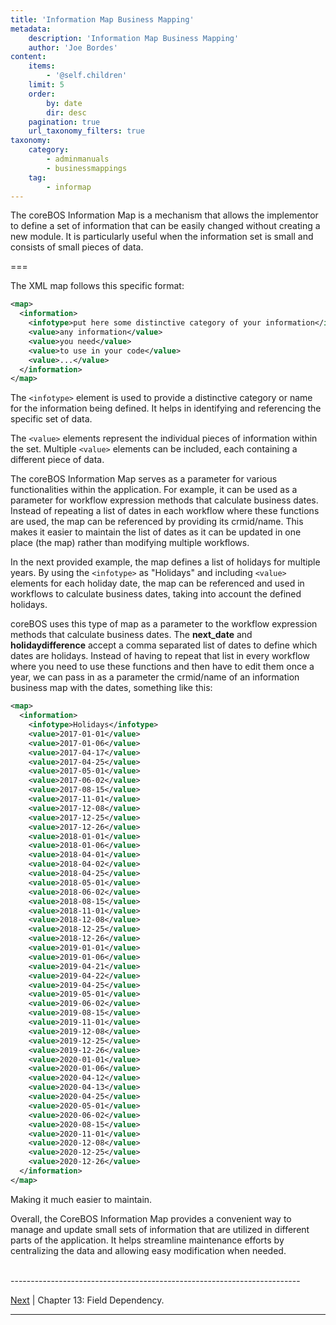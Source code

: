```yaml
---
title: 'Information Map Business Mapping'
metadata:
    description: 'Information Map Business Mapping'
    author: 'Joe Bordes'
content:
    items:
        - '@self.children'
    limit: 5
    order:
        by: date
        dir: desc
    pagination: true
    url_taxonomy_filters: true
taxonomy:
    category:
        - adminmanuals
        - businessmappings
    tag:
        - informap
---
```


The coreBOS Information Map is a mechanism that allows the implementor to define a set of information that can be easily changed without creating a new module. It is particularly useful when the information set is small and consists of small pieces of data.

===

The XML map follows this specific format:

```xml
<map>
  <information>
    <infotype>put here some distinctive category of your information</infotype>
    <value>any information</value>
    <value>you need</value>
    <value>to use in your code</value>
    <value>...</value>
  </information>
</map>
```

The `<infotype>` element is used to provide a distinctive category or name for the information being defined. It helps in identifying and referencing the specific set of data.

The `<value>` elements represent the individual pieces of information within the set. Multiple `<value>` elements can be included, each containing a different piece of data.

The coreBOS Information Map serves as a parameter for various functionalities within the application. For example, it can be used as a parameter for workflow expression methods that calculate business dates. Instead of repeating a list of dates in each workflow where these functions are used, the map can be referenced by providing its crmid/name. This makes it easier to maintain the list of dates as it can be updated in one place (the map) rather than modifying multiple workflows.

In the next provided example, the map defines a list of holidays for multiple years. By using the `<infotype>` as "Holidays" and including `<value>` elements for each holiday date, the map can be referenced and used in workflows to calculate business dates, taking into account the defined holidays.

coreBOS uses this type of map as a parameter to the workflow expression methods that calculate business dates. The **next\_date** and **holidaydifference** accept a comma separated list of dates to define which dates are holidays. Instead of having to repeat that list in every workflow where you need to use these functions and then have to edit them once a year, we can pass in as a parameter the crmid/name of an information business map with the dates, something like this:

```xml
<map>
  <information>
    <infotype>Holidays</infotype>
    <value>2017-01-01</value>
    <value>2017-01-06</value>
    <value>2017-04-17</value>
    <value>2017-04-25</value>
    <value>2017-05-01</value>
    <value>2017-06-02</value>
    <value>2017-08-15</value>
    <value>2017-11-01</value>
    <value>2017-12-08</value>
    <value>2017-12-25</value>
    <value>2017-12-26</value>
    <value>2018-01-01</value>
    <value>2018-01-06</value>
    <value>2018-04-01</value>
    <value>2018-04-02</value>
    <value>2018-04-25</value>
    <value>2018-05-01</value>
    <value>2018-06-02</value>
    <value>2018-08-15</value>
    <value>2018-11-01</value>
    <value>2018-12-08</value>
    <value>2018-12-25</value>
    <value>2018-12-26</value>
    <value>2019-01-01</value>
    <value>2019-01-06</value>
    <value>2019-04-21</value>
    <value>2019-04-22</value>
    <value>2019-04-25</value>
    <value>2019-05-01</value>
    <value>2019-06-02</value>
    <value>2019-08-15</value>
    <value>2019-11-01</value>
    <value>2019-12-08</value>
    <value>2019-12-25</value>
    <value>2019-12-26</value>
    <value>2020-01-01</value>
    <value>2020-01-06</value>
    <value>2020-04-12</value>
    <value>2020-04-13</value>
    <value>2020-04-25</value>
    <value>2020-05-01</value>
    <value>2020-06-02</value>
    <value>2020-08-15</value>
    <value>2020-11-01</value>
    <value>2020-12-08</value>
    <value>2020-12-25</value>
    <value>2020-12-26</value>
  </information>
</map>
```

Making it much easier to maintain.

Overall, the CoreBOS Information Map provides a convenient way to manage and update small sets of information that are utilized in different parts of the application. It helps streamline maintenance efforts by centralizing the data and allowing easy modification when needed.

<br>
------------------------------------------------------------------------

[Next](../09.field_dependency) | Chapter 13: Field Dependency.

------------------------------------------------------------------------